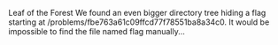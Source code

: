 Leaf of the Forest
We found an even bigger directory tree hiding a flag starting at /problems/fbe763a61c09ffcd77f78551ba8a34c0. It would be impossible to find the file named flag manually...

